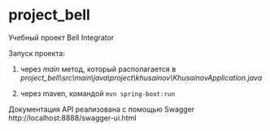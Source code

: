 # project_bell
Учебный проект Bell Integrator

Запуск проекта: 

1. через _main_ метод, который располагается в
    _project_bell\src\main\java\project\khusainov\KhusainovApplication.java_

2. через maven, командой 
    `mvn spring-boot:run`

Документация API реализована с помощью Swagger
http://localhost:8888/swagger-ui.html
